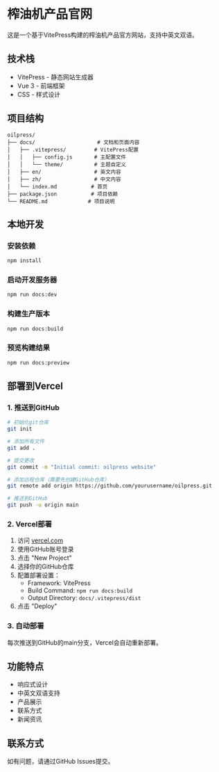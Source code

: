 # 榨油机产品官网

这是一个基于VitePress构建的榨油机产品官方网站，支持中英文双语。

## 技术栈
- VitePress - 静态网站生成器
- Vue 3 - 前端框架
- CSS - 样式设计

## 项目结构
```
oilpress/
├── docs/                    # 文档和页面内容
│   ├── .vitepress/         # VitePress配置
│   │   ├── config.js       # 主配置文件
│   │   └── theme/          # 主题自定义
│   ├── en/                 # 英文内容
│   ├── zh/                 # 中文内容
│   └── index.md           # 首页
├── package.json           # 项目依赖
└── README.md             # 项目说明
```

## 本地开发

### 安装依赖
```bash
npm install
```

### 启动开发服务器
```bash
npm run docs:dev
```

### 构建生产版本
```bash
npm run docs:build
```

### 预览构建结果
```bash
npm run docs:preview
```

## 部署到Vercel

### 1. 推送到GitHub
```bash
# 初始化git仓库
git init

# 添加所有文件
git add .

# 提交更改
git commit -m "Initial commit: oilpress website"

# 添加远程仓库（需要先创建GitHub仓库）
git remote add origin https://github.com/yourusername/oilpress.git

# 推送到GitHub
git push -u origin main
```

### 2. Vercel部署
1. 访问 [vercel.com](https://vercel.com)
2. 使用GitHub账号登录
3. 点击 "New Project"
4. 选择你的GitHub仓库
5. 配置部署设置：
   - Framework: VitePress
   - Build Command: `npm run docs:build`
   - Output Directory: `docs/.vitepress/dist`
6. 点击 "Deploy"

### 3. 自动部署
每次推送到GitHub的main分支，Vercel会自动重新部署。

## 功能特点
- 响应式设计
- 中英文双语支持
- 产品展示
- 联系方式
- 新闻资讯

## 联系方式
如有问题，请通过GitHub Issues提交。